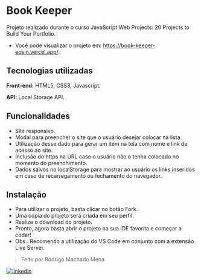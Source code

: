 # Book Keeper

Projeto realizado durante o curso JavaScript Web Projects: 20 Projects to Build Your Portfolio.

- Você pode visualizar o projeto em: https://book-keeper-eosin.vercel.app/.

## Tecnologias utilizadas

**Front-end:** HTML5, CSS3, Javascript.

**API:** Local Storage API.

## Funcionalidades

- Site responsivo.
- Modal para preencher o site que o usuário desejar colocar na lista.
- Utilização desse dado para gerar um item na tela com nome e link de acesso ao site.
- Inclusão do https na URL caso o usuário não o tenha colocado no momento do preenchimento.
- Dados salvos no localStorage para mostrar ao usuário os links inseridos em caso de recarregamento ou fechamento do navegador.

## Instalação

- Para utilizar o projeto, basta clicar no botão Fork.
- Uma cópia do projeto será criada em seu perfil.
- Realize o download do projeto.
- Pronto, agora basta abrir o projeto na sua IDE favorita e começar a codar!
- Obs.: Recomendo a utilização do VS Code em conjunto com a extensão Live Server.

> Feito por Rodrigo Machado Mena

[![linkedin](https://img.shields.io/badge/linkedin-0A66C2?style=for-the-badge&logo=linkedin&logoColor=white)](https://www.linkedin.com/in/rmmena/)


